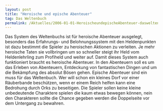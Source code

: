```yaml
---
layout: post
title: "Heroische und epische Abenteuer"
tag: Das Weltenbuch
permalink: /Aktuelles/2006-01-01-HeroischeundepischeAbenteuer-dasweltenbuch
---
```


Das System des Weltenbuchs ist für heroische Abenteuer ausgelegt, besonders das Erfahrungs- und Belohnungssystem mit den Heldenpunkten ist dazu bestimmt die Spieler zu heroischen Aktionen zu verleiten. Je mehr heroische Taten sie vollbringen um so schneller steigt ihr Held vom Heldenlehrling zum Profiheld und weiter auf. Damit dieses System auch funktioniert braucht es heroische Abenteuer. In den Abenteuern soll es um das Erleben von Abenteuern, Entdeckung von fantastischen Dingen und um die Bekämpfung des absolut Bösen gehen. Epische Abenteuer sind ein muss für das Weltenbuch. Wer will schon ein kleines Dorf vor einer Räuberbande beschützen, wenn er einem Reich helfen kann eine Bedrohung durch Orks zu beseitigen. Die Spieler sollen keine kleine unbedeutende Charaktere spielen die kaum etwas bewegen können, nein den Charakteren sollte die Chance gegeben werden die Doppelseite vor dem Untergang zu bewahren.


